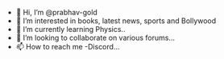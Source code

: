 - 👋 Hi, I’m @prabhav-gold
- 👀 I’m interested in books, latest news, sports and Bollywood
- 🌱 I’m currently learning Physics..
- 💞️ I’m looking to collaborate on various forums...
- 📫 How to reach me -Discord...
<!--- 
